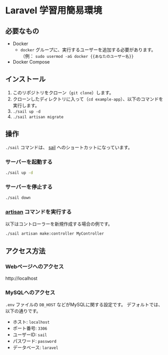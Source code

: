 # Laravel 学習用簡易環境

## 必要なもの

- Docker
  - `docker` グループに、実行するユーザーを追加する必要があります。（例： `sudo usermod -aG docker {{あなたのユーザー名}}`
- Docker Compose

## インストール

1. このリポジトリをクローン（`git clone`）します。
2. クローンしたディレクトリに入って（`cd example-app`）、以下のコマンドを実行します。
  1. `./sail up -d`
  2. `./sail artisan migrate`

## 操作

`./sail` コマンドは、 [sail](https://readouble.com/laravel/11.x/ja/sail.html) へのショートカットになっています。

### サーバーを起動する

```sh
./sail up -d
```

### サーバーを停止する

```sh
./sail down
```

### [artisan](https://readouble.com/laravel/11.x/ja/artisan.html) コマンドを実行する

以下はコントローラーを新規作成する場合の例です。

```sh
./sail artisan make:controller MyController
```

## アクセス方法

### Webページへのアクセス

http://localhost

### MySQLへのアクセス

`.env` ファイルの `DB_HOST` などがMySQLに関する設定です。
デフォルトでは、以下の通りです。

- ホスト: `localhost`
- ポート番号: `3306`
- ユーザーID: `sail`
- パスワード: `password`
- データベース: `laravel`
